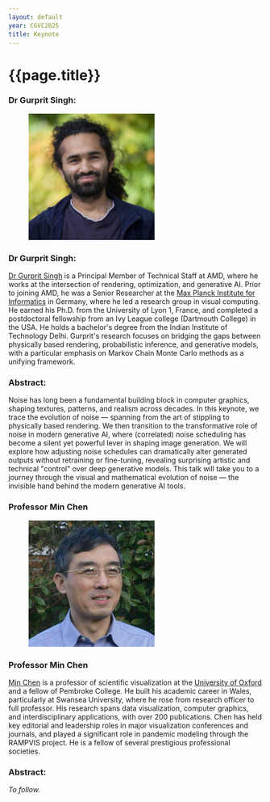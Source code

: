 ```yaml
---
layout: default
year: CGVC2025
title: Keynote
---
```


# {{page.title}}


### Dr Gurprit Singh:
<figure class="figure">
    <img src="/assets/img/CGVC2025/Singh2.jpg" class="figure-img img-fluid rounded"
        alt="Liverpool John Moores University">
    <figcaption class="figure-caption text-center">
    </figcaption>
</figure>

### Dr Gurprit Singh:
[Dr Gurprit Singh](https://sampling.mpi-inf.mpg.de/) is a Principal Member of Technical Staff at AMD, where he works at the intersection of rendering, optimization, and generative AI. Prior to joining AMD, he was a Senior Researcher at the [Max Planck Institute for Informatics](https://people.mpi-inf.mpg.de/~gsingh/) in Germany, where he led a research group in visual computing. He earned his Ph.D. from the University of Lyon 1, France, and completed a postdoctoral fellowship from an Ivy League college (Dartmouth College) in the USA. He holds a bachelor's degree from the Indian Institute of Technology Delhi. Gurprit's research focuses on bridging the gaps between physically based rendering, probabilistic inference, and generative models, with a particular emphasis on Markov Chain Monte Carlo methods as a unifying framework.

### Abstract:
Noise has long been a fundamental building block in computer graphics, shaping textures, patterns, and realism across decades. In this keynote, we trace the evolution of noise — spanning from the art of stippling to physically based rendering. We then transition to the transformative role of noise in modern generative AI, where (correlated) noise scheduling has become a silent yet powerful lever in shaping image generation. We will explore how adjusting noise schedules can dramatically alter generated outputs without retraining or fine-tuning, revealing surprising artistic and technical "control" over deep generative models. This talk will take you to a journey through the visual and mathematical evolution of noise — the invisible hand behind the modern generative AI tools.


### Professor Min Chen
<figure class="figure">
    <img src="/assets/img/CGVC2025/Min.jpg" class="figure-img img-fluid rounded"
        alt="Liverpool John Moores University">
    <figcaption class="figure-caption text-center">
    </figcaption>
</figure>

### Professor Min Chen
[Min Chen](https://sites.google.com/view/mchen) is a professor of scientific visualization at the [University of Oxford](https://eng.ox.ac.uk/people/min-chen/) and a fellow of Pembroke College. He built his academic career in Wales, particularly at Swansea University, where he rose from research officer to full professor. His research spans data visualization, computer graphics, and interdisciplinary applications, with over 200 publications. Chen has held key editorial and leadership roles in major visualization conferences and journals, and played a significant role in pandemic modeling through the RAMPVIS project. He is a fellow of several prestigious professional societies.

### Abstract:
*To follow.*
